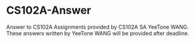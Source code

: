 # CS102A-Answer
Answer to CS102A Assignments provided by CS102A SA YeeTone WANG.  
These answers written by YeeTone WANG will be provided after deadline.
